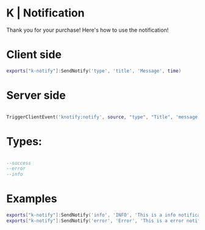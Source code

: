 # K | Notification
Thank you for your purchase! Here's how to use the notification!

# Client side

```lua
exports["k-notify"]:SendNotify('type', 'title', 'Message', time)

```

# Server side
```lua

TriggerClientEvent('knotify:notify', source, "type", "Title", 'message', time)

```

# Types:

```lua

--success
--error
--info

```

# Examples

```lua
exports["k-notify"]:SendNotify('info', 'INFO', 'This is a info notification', 5000)
exports["k-notify"]:SendNotify('error', 'Error', 'This is a error notification', 5000)

```
